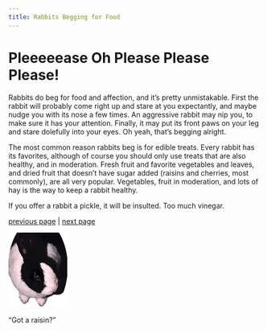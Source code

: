 ```yaml
---
title: Rabbits Begging for Food
---
```


# Pleeeeease Oh Please Please Please!

Rabbits do beg for food and affection, and it’s pretty unmistakable. First the rabbit will probably come right up and stare at you expectantly, and maybe nudge you with its nose a few times. An aggressive rabbit may nip you, to make sure it has your attention. Finally, it may put its front paws on your leg and stare dolefully into your eyes. Oh yeah, that’s begging alright.

The most common reason rabbits beg is for edible treats. Every rabbit has its favorites, although of course you should only use treats that are also healthy, and in moderation. Fresh fruit and favorite vegetables and leaves, and dried fruit that doesn’t have sugar added (raisins and cherries, most commonly), are all very popular. Vegetables, fruit in moderation, and lots of hay is the way to keep a rabbit healthy.

If you offer a rabbit a pickle, it will be insulted. Too much vinegar.

[previous page](./hmm-what-do-we-have-here.md "Hmm, What Do We Have Here?") | [next page](./yippie-skippie.md "Yippie Skippie!")

![Betsy asking for treats.](./images/begging1.gif)

“Got a raisin?”
